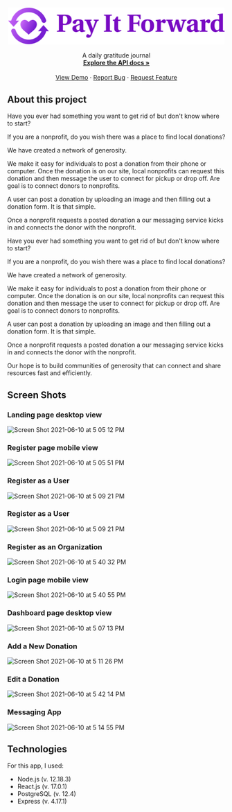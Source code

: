 <br />
<p align="center">
  <a href="https://github.com/andrewrametta/pay-it-forward">
    <img src="public/logo.svg" alt="Logo" width="500px">
  </a>

  <p align="center">
    A daily gratitude journal
    <br />
    <a href="https://github.com/andrewrametta/pay-it-forward-api"><strong>Explore the API docs »</strong></a>
    <br />
    <br />
    <a href="https://pay-it-forward.vercel.app">View Demo</a>
    ·
    <a href="https://github.com/andrewrametta/pay-it-forward/issues">Report Bug</a>
    ·
    <a href="https://github.com/andrewrametta/pay-it-forward/issues">Request Feature</a>
  </p>
</p>

## About this project

Have you ever had something you want to get rid of but don't know where to start?

If you are a nonprofit, do you wish there was a place to find local donations?

We have created a network of generosity.

We make it easy for individuals to post a donation from their phone or computer. Once the donation is on our site, local nonprofits can request this donation and then message the user to connect for pickup or drop off. Are goal is to connect donors to nonprofits.

A user can post a donation by uploading an image and then filling out a donation form. It is that simple.

Once a nonprofit requests a posted donation a our messaging service kicks in and connects the donor with the nonprofit.

Have you ever had something you want to get rid of but don't know where to start?

If you are a nonprofit, do you wish there was a place to find local donations?

We have created a network of generosity.

We make it easy for individuals to post a donation from their phone or computer. Once the donation is on our site, local nonprofits can request this donation and then message the user to connect for pickup or drop off. Are goal is to connect donors to nonprofits.

A user can post a donation by uploading an image and then filling out a donation form. It is that simple.

Once a nonprofit requests a posted donation a our messaging service kicks in and connects the donor with the nonprofit.

Our hope is to build communities of generosity that can connect and share resources fast and efficiently.

## Screen Shots

### Landing page desktop view

![Screen Shot 2021-06-10 at 5 05 12 PM](https://user-images.githubusercontent.com/73006425/121600367-5806e100-ca12-11eb-89f6-2ade024b672e.png)

### Register page mobile view

![Screen Shot 2021-06-10 at 5 05 51 PM](https://user-images.githubusercontent.com/73006425/121600411-694fed80-ca12-11eb-9ff2-8fd39bff00ea.png)

### Register as a User

![Screen Shot 2021-06-10 at 5 09 21 PM](https://user-images.githubusercontent.com/73006425/121600563-a7e5a800-ca12-11eb-9b67-c92194af6190.png)

### Register as a User

![Screen Shot 2021-06-10 at 5 09 21 PM](https://user-images.githubusercontent.com/73006425/121600563-a7e5a800-ca12-11eb-9b67-c92194af6190.png)

### Register as an Organization

![Screen Shot 2021-06-10 at 5 40 32 PM](https://user-images.githubusercontent.com/73006425/121600757-f72bd880-ca12-11eb-9198-278a2a99e808.png)

### Login page mobile view

![Screen Shot 2021-06-10 at 5 40 55 PM](https://user-images.githubusercontent.com/73006425/121600790-0874e500-ca13-11eb-9536-ccbd98f7f377.png)

### Dashboard page desktop view

![Screen Shot 2021-06-10 at 5 07 13 PM](https://user-images.githubusercontent.com/73006425/121600830-19255b00-ca13-11eb-97a6-677662c97e87.png)

### Add a New Donation

![Screen Shot 2021-06-10 at 5 11 26 PM](https://user-images.githubusercontent.com/73006425/121601118-81743c80-ca13-11eb-9c23-fe9260760191.png)

### Edit a Donation

![Screen Shot 2021-06-10 at 5 42 14 PM](https://user-images.githubusercontent.com/73006425/121600912-34906600-ca13-11eb-8b61-d3003a0285f8.png)

### Messaging App

![Screen Shot 2021-06-10 at 5 14 55 PM](https://user-images.githubusercontent.com/73006425/121600981-50940780-ca13-11eb-9b0a-10156b0ccde9.png)

## Technologies

For this app, I used:

- Node.js (v. 12.18.3)
- React.js (v. 17.0.1)
- PostgreSQL (v. 12.4)
- Express (v. 4.17.1)
